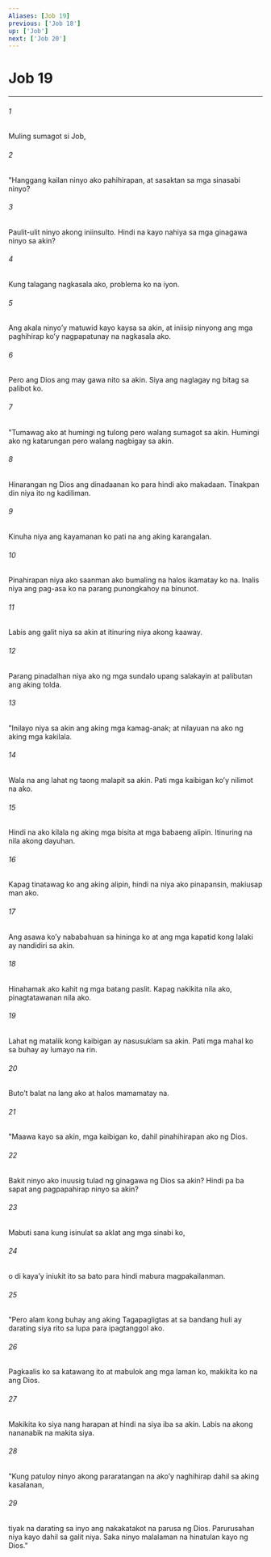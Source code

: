 ```yaml
---
Aliases: [Job 19]
previous: ['Job 18']
up: ['Job']
next: ['Job 20']
---
```

# Job 19

***


###### 1 


Muling sumagot si Job, 


###### 2 


"Hanggang kailan ninyo ako pahihirapan, at sasaktan sa mga sinasabi ninyo? 


###### 3 


Paulit-ulit ninyo akong iniinsulto. Hindi na kayo nahiya sa mga ginagawa ninyo sa akin? 


###### 4 


Kung talagang nagkasala ako, problema ko na iyon. 


###### 5 


Ang akala ninyoʼy matuwid kayo kaysa sa akin, at iniisip ninyong ang mga paghihirap koʼy nagpapatunay na nagkasala ako. 


###### 6 


Pero ang Dios ang may gawa nito sa akin. Siya ang naglagay ng bitag sa palibot ko. 


###### 7 


"Tumawag ako at humingi ng tulong pero walang sumagot sa akin. Humingi ako ng katarungan pero walang nagbigay sa akin. 


###### 8 


Hinarangan ng Dios ang dinadaanan ko para hindi ako makadaan. Tinakpan din niya ito ng kadiliman. 


###### 9 


Kinuha niya ang kayamanan ko pati na ang aking karangalan. 


###### 10 


Pinahirapan niya ako saanman ako bumaling na halos ikamatay ko na. Inalis niya ang pag-asa ko na parang punongkahoy na binunot. 


###### 11 


Labis ang galit niya sa akin at itinuring niya akong kaaway. 


###### 12 


Parang pinadalhan niya ako ng mga sundalo upang salakayin at palibutan ang aking tolda. 


###### 13 


"Inilayo niya sa akin ang aking mga kamag-anak; at nilayuan na ako ng aking mga kakilala. 


###### 14 


Wala na ang lahat ng taong malapit sa akin. Pati mga kaibigan koʼy nilimot na ako. 


###### 15 


Hindi na ako kilala ng aking mga bisita at mga babaeng alipin. Itinuring na nila akong dayuhan. 


###### 16 


Kapag tinatawag ko ang aking alipin, hindi na niya ako pinapansin, makiusap man ako. 


###### 17 


Ang asawa koʼy nababahuan sa hininga ko at ang mga kapatid kong lalaki ay nandidiri sa akin. 


###### 18 


Hinahamak ako kahit ng mga batang paslit. Kapag nakikita nila ako, pinagtatawanan nila ako. 


###### 19 


Lahat ng matalik kong kaibigan ay nasusuklam sa akin. Pati mga mahal ko sa buhay ay lumayo na rin. 


###### 20 


Butoʼt balat na lang ako at halos mamamatay na. 


###### 21 


"Maawa kayo sa akin, mga kaibigan ko, dahil pinahihirapan ako ng Dios. 


###### 22 


Bakit ninyo ako inuusig tulad ng ginagawa ng Dios sa akin? Hindi pa ba sapat ang pagpapahirap ninyo sa akin? 


###### 23 


Mabuti sana kung isinulat sa aklat ang mga sinabi ko, 


###### 24 


o di kayaʼy iniukit ito sa bato para hindi mabura magpakailanman. 


###### 25 


"Pero alam kong buhay ang aking Tagapagligtas at sa bandang huli ay darating siya rito sa lupa para ipagtanggol ako. 


###### 26 


Pagkaalis ko sa katawang ito at mabulok ang mga laman ko, makikita ko na ang Dios. 


###### 27 


Makikita ko siya nang harapan at hindi na siya iba sa akin. Labis na akong nananabik na makita siya. 


###### 28 


"Kung patuloy ninyo akong pararatangan na akoʼy naghihirap dahil sa aking kasalanan, 


###### 29 


tiyak na darating sa inyo ang nakakatakot na parusa ng Dios. Parurusahan niya kayo dahil sa galit niya. Saka ninyo malalaman na hinatulan kayo ng Dios."

